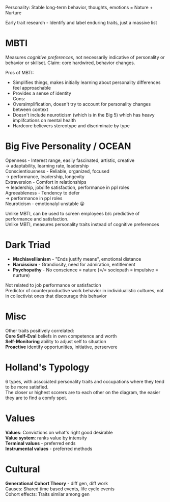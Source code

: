 Personality: Stable long-term behavior, thoughts, emotions
= Nature + Nurture

Early trait research - Identify and label enduring traits, just a massive list

# MBTI
Measures *cognitive preferences*, not necessarily indicative of personality or behavior or skillset. 
Claim: core hardwired, behavior changes.

Pros of MBTI:
- Simplifies things, makes initially learning about personality differences feel approachable
- Provides a sense of identity  
Cons:
- Oversimplification, doesn't try to account for personality changes between context
- Doesn't include neuroticism (which is in the Big 5) which has heavy implifcations on mental health
- Hardcore believers stereotype and discriminate by type

# Big Five Personality / OCEAN  
Openness - Interest range, easily fascinated, artistic, creative  
                 -> adaptability, learning rate, leadership  
Conscientiousness - Reliable, organized, focused  
                 -> performance, leadership, longevity  
Extraversion - Comfort in relationships  
                 -> leadership, job/life satisfaction, performance in ppl roles  
Agreeableness - Tendency to defer  
                 -> performance in ppl roles  
Neuroticism - emotionalyl unstable 😜  
  
Unlike MBTI, can be used to screen employees b/c predictive of performance and satisfaction.  
Unlike MBTI, measures personality traits instead of cognitive preferences

# Dark Triad

- **Machiavellianism** - "Ends justify means", emotional distance
- **Narcissism** - Grandiosity, need for admiration, entitlement
- **Psychopathy** - No conscience = nature (=/= sociopath =  impulsive = nurture)

Not related to job performance or satisfaction  
Predictor of counterproductive work behavior in individualistic cultures, not in collectivist ones that discourage this behavior

# Misc
Other traits positively correlated:  
**Core Self-Eval** beliefs in own competence and worth  
**Self-Monitoring** ability to adjust self to situation  
**Proactive** identify opportunities, initiative, perservere  

# Holland's Typology
6 types, with associated personality traits and occupations where they tend to be more satisfied.  
The closer ur highest scorers are to each other on the diagram, the easier they are to find a comfy spot.

# Values
**Values**: Convictions on what's right good desirable  
**Value system**: ranks value by intensity  
**Terminal values** - preferred ends  
**Instrumental values** - preferred methods

# Cultural
**Generational Cohort Theory** - diff gen, diff work  
Causes: Shared time based events, life cycle events  
Cohort effects: Traits similar among gen